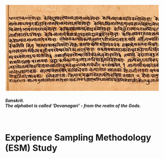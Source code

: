 <p align="center"> <img width="500" src="esm1.jpeg" alt="sanskrit"> </p>

##### *Sanskrit.*<br>*The alphabet is called 'Devanagari' - from the realm of the Gods.*
<br>


# Experience Sampling Methodology (ESM) Study
